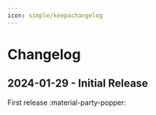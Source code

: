 ```yaml
---
icon: simple/keepachangelog
---
```


# Changelog

## 2024-01-29 - Initial Release

First release :material-party-popper:
